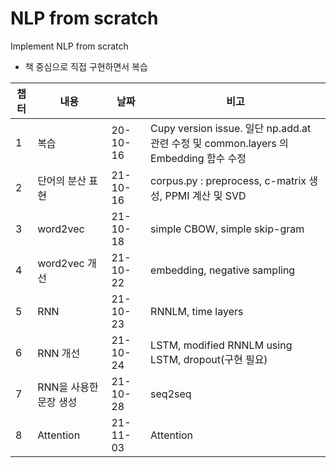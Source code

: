 # NLP from scratch

Implement NLP from scratch
- 책 중심으로 직접 구현하면서 복습

|챕터|내용|날짜|비고|
|-|---|------|---|
|1|복습|20-10-16|Cupy version issue. 일단 np.add.at 관련 수정 및 common.layers 의 Embedding 함수 수정|
|2|단어의 분산 표현|21-10-16|corpus.py : preprocess, c-matrix 생성, PPMI 계산 및 SVD|
|3|word2vec|21-10-18|simple CBOW, simple skip-gram|
|4|word2vec 개선|21-10-22|embedding, negative sampling|
|5|RNN|21-10-23|RNNLM, time layers|
|6|RNN 개선|21-10-24|LSTM, modified RNNLM using LSTM, dropout(구현 필요)|
|7|RNN을 사용한 문장 생성|21-10-28|seq2seq|
|8|Attention|21-11-03|Attention|

